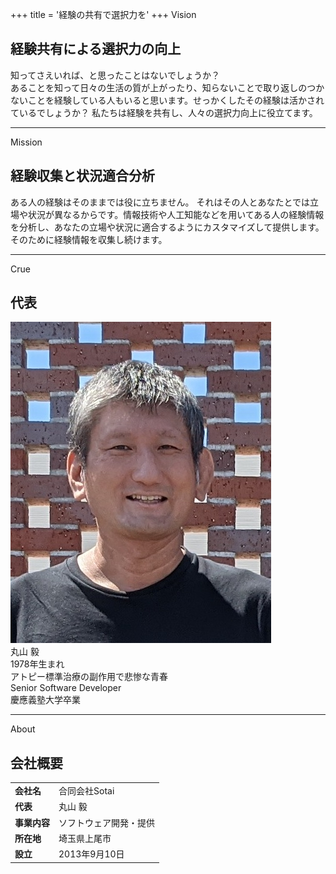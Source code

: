 +++
title = '経験の共有で選択力を'
+++
Vision
## 経験共有による選択力の向上
知ってさえいれば、と思ったことはないでしょうか？  
あることを知って日々の生活の質が上がったり、知らないことで取り返しのつかないことを経験している人もいると思います。せっかくしたその経験は活かされているでしょうか？  私たちは経験を共有し、人々の選択力向上に役立てます。

---
Mission
## 経験収集と状況適合分析
ある人の経験はそのままでは役に立ちません。
それはその人とあなたとでは立場や状況が異なるからです。情報技術や人工知能などを用いてある人の経験情報を分析し、あなたの立場や状況に適合するようにカスタマイズして提供します。  
そのために経験情報を収集し続けます。

---
Crue
## 代表
![This is a image](images/SotaiSkipper.jpeg)  
丸山 毅  
1978年生まれ  
アトピー標準治療の副作用で悲惨な青春  
Senior Software Developer  
慶應義塾大学卒業  

---
About
## 会社概要
| | |
|:-------|:-------------|
| **会社名**  | 合同会社Sotai |
| **代表**    | 丸山 毅 |
| **事業内容**  | ソフトウェア開発・提供 |
| **所在地**  | 埼玉県上尾市 |
| **設立**    | 2013年9月10日 |